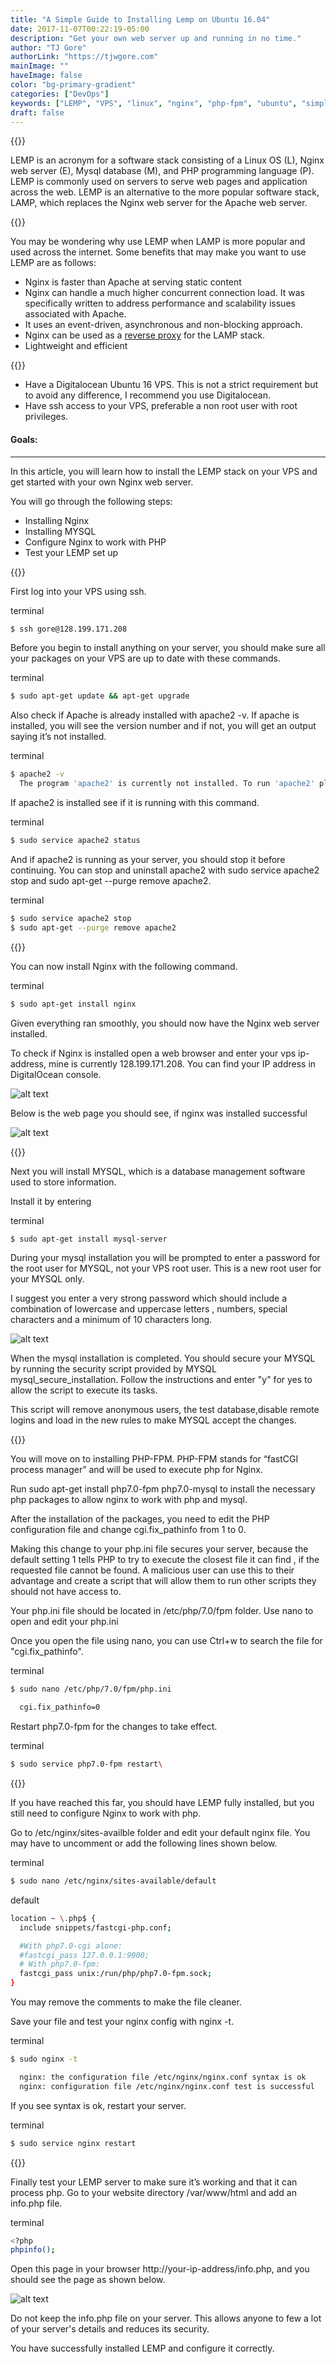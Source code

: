 ```yaml
---
title: "A Simple Guide to Installing Lemp on Ubuntu 16.04"
date: 2017-11-07T00:22:19-05:00
description: "Get your own web server up and running in no time."
author: "TJ Gore"
authorLink: "https://tjwgore.com"
mainImage: ""
haveImage: false
color: "bg-primary-gradient"
categories: ["DevOps"]
keywords: ["LEMP", "VPS", "linux", "nginx", "php-fpm", "ubuntu", "simple", "guide"]
draft: false
---
```


{{<contentTitle title="What is LEMP?">}}

LEMP is an acronym for a software stack consisting of a Linux OS (L), Nginx web server (E), Mysql database (M), and PHP programming language (P). LEMP is commonly used on servers to serve web pages and application across the web. LEMP is an alternative to the more popular software stack, LAMP, which replaces the Nginx web server for the Apache web server.

{{<contentTitle title="Why Use LEMP?">}}

You may be wondering why use LEMP when LAMP is more popular and used across the internet. Some benefits that may make you want to use LEMP are as follows:

- Nginx is faster than Apache at serving static content
- Nginx can handle a much higher concurrent connection load. It was specifically written to address performance and scalability issues associated with Apache.
- It uses an event-driven, asynchronous and non-blocking approach.
- Nginx can be used as a [reverse proxy](https://www.nginx.com/resources/glossary/reverse-proxy-server/) for the LAMP stack.
- Lightweight and efficient

{{<contentTitle title="Prerequisite">}}

- Have a Digitalocean Ubuntu 16 VPS. This is not a strict requirement but to avoid any difference, I recommend you use Digitalocean.
- Have ssh access to your VPS, preferable a non root user with root privileges.

<h4 class="text-center mt-4">Goals:</h4>
<hr/>

In this article, you will learn how to install the LEMP stack on your VPS and get started with your own Nginx web server.

You will go through the following steps:

- Installing Nginx
- Installing MYSQL
- Configure Nginx to work with PHP
- Test your LEMP set up


{{<contentTitle title="Prepare Your VPS">}}

First log into your VPS using ssh.

<span class="hl-info">terminal</span>
```bash
$ ssh gore@128.199.171.208
```
Before you begin to install anything on your server, you should make sure all your packages on your VPS are up to date with these commands.

<span class="hl-info">terminal</span>
```bash
$ sudo apt-get update && apt-get upgrade
```

Also check if Apache is already installed with <span class="notice">apache2 -v</span>. If apache is installed, you will see the version number and if not, you will get an output saying it’s not installed.

<span class="hl-info">terminal</span>
```bash
$ apache2 -v
  The program 'apache2' is currently not installed. To run 'apache2' please ask your administrator to install the package 'apache2-bin'
```

If apache2 is installed see if it is running with this command.

<span class="hl-info">terminal</span>
```bash
$ sudo service apache2 status
```

And if apache2 is running as your server, you should stop it before continuing. You can stop and uninstall apache2 with <span class="notice">sudo service apache2 stop and sudo apt-get --purge remove apache2</span>.

<span class="hl-info">terminal</span>
```bash
$ sudo service apache2 stop
$ sudo apt-get --purge remove apache2

```

{{<contentTitle title="Installing Nginx">}}

You can now install Nginx with the following command.

<span class="hl-info">terminal</span>
```bash
$ sudo apt-get install nginx
```

Given everything ran smoothly, you should now have the Nginx web server installed.

To check if Nginx is installed open a web browser and enter your vps ip-address, mine is currently 128.199.171.208. You can find your IP address in DigitalOcean console.

![alt text](/images/articles/digitalocean-console.jpg "DigitalOcean-console")

Below is the web page you should see, if nginx was installed successful

![alt text](/images/articles/nginx-welcome.jpg "Nginx-welcome")

{{<contentTitle title="Installing MYSQL">}}

Next you will install MYSQL, which is a database management software used to store information.

Install it by entering

<span class="hl-info">terminal</span>
```bash
$ sudo apt-get install mysql-server
```

During your mysql installation you will be prompted to enter a password for the root user for MYSQL, not your VPS root user. This is a new root user for your MYSQL only.

I suggest you enter a very strong password which should include a combination of lowercase and uppercase letters , numbers, special characters and a minimum of 10 characters long.

![alt text](/images/articles/mysql-root-pswd.jpg "MYSQL-root-pswd")

When the mysql installation is completed. You should secure your MYSQL by running the security script provided by MYSQL <span class="notice">mysql_secure_installation</span>. Follow the instructions and enter "y" for yes to allow the script to execute its tasks.

This script will remove anonymous users, the test database,disable remote logins and load in the new rules to make MYSQL accept the changes.

{{<contentTitle title="Installing PHP-FPM">}}

You will move on to installing PHP-FPM. PHP-FPM stands for “fastCGI process manager” and will be used to execute php for Nginx.

Run <span class="notice">sudo apt-get install php7.0-fpm php7.0-mysql</span> to install the necessary php packages to allow nginx to work with php and mysql.

After the installation of the packages, you need to edit the PHP configuration file and change <span class="notice">cgi.fix_pathinfo from 1 to 0</span>.

Making this change to your php.ini file secures your server, because the default setting 1 tells PHP to try to execute the closest file it can find , if the requested file cannot be found. A malicious user can use this to their advantage and create a script that will allow them to run other scripts they should not have access to.

Your php.ini file should be located in <span class="notice">/etc/php/7.0/fpm</span> folder. Use nano to open and edit your php.ini

Once you open the file using nano, you can use Ctrl+w to search the file for "cgi.fix_pathinfo".

<span class="hl-info">terminal</span>
```bash
$ sudo nano /etc/php/7.0/fpm/php.ini

  cgi.fix_pathinfo=0
```

Restart php7.0-fpm for the changes to take effect.

<span class="hl-info">terminal</span>
```bash
$ sudo service php7.0-fpm restart\
```

{{<contentTitle title="Configure Nginx to use PHP">}}

If you have reached this far, you should have LEMP fully installed, but you still need to configure Nginx to work with php.

Go to <span class="notice">/etc/nginx/sites-availble</span> folder and edit your default nginx file. You may have to uncomment or add the following lines shown below.

<span class="hl-info">terminal</span>
```bash
$ sudo nano /etc/nginx/sites-available/default
```

<span class="hl-info">default</span>
```bash
location ~ \.php$ {
  include snippets/fastcgi-php.conf;

  #With php7.0-cgi alone:
  #fastcgi_pass 127.0.0.1:9000;
  # With php7.0-fpm:
  fastcgi_pass unix:/run/php/php7.0-fpm.sock;
}
```

You may remove the comments to make the file cleaner.

Save your file and test your nginx config with <span class="notice">nginx -t</span>.

<span class="hl-info">terminal</span>
```bash
$ sudo nginx -t

  nginx: the configuration file /etc/nginx/nginx.conf syntax is ok
  nginx: configuration file /etc/nginx/nginx.conf test is successful
```

If you see syntax is ok, restart your server.

<span class="hl-info">terminal</span>
```bash    
$ sudo service nginx restart
```

{{<contentTitle title="Test Your LEMP with PHP">}}

Finally test your LEMP server to make sure it’s working and that it can process php. Go to your website directory /var/www/html and add an info.php file.

<span class="hl-info">terminal</span>
```bash    
<?php 
phpinfo();
```

Open this page in your browser <span class="notice">http://your-ip-address/info.php</span>, and you should see the page as shown below.

![alt text](/images/articles/phpinfo.jpg "phpinfo") 

Do not keep the info.php file on your server. This allows anyone to few a lot of your server's details and reduces its security.

You have successfully installed LEMP and configure it correctly.